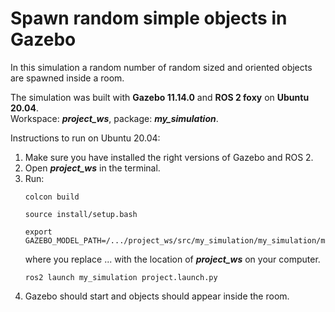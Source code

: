 # Spawn random simple objects in Gazebo

In this simulation a random number of random sized and oriented objects are spawned inside a room.

The simulation was built with **Gazebo 11.14.0** and **ROS 2 foxy** on **Ubuntu 20.04**.  
Workspace: ***project_ws***, package: ***my_simulation***.

Instructions to run on Ubuntu 20.04:
1. Make sure you have installed the right versions of Gazebo and ROS 2.
2. Open ***project_ws*** in the terminal.
3. Run:
    ```
    colcon build
    ```
    ```
    source install/setup.bash
    ```
    ```
    export GAZEBO_MODEL_PATH=/.../project_ws/src/my_simulation/my_simulation/models:$GAZEBO_MODEL_PATH
    ```
    where you replace ... with the location of ***project_ws*** on your computer.
    ```
    ros2 launch my_simulation project.launch.py
    ```
4. Gazebo should start and objects should appear inside the room.
